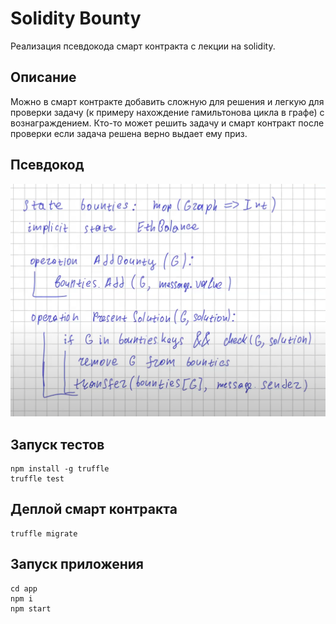 # Solidity Bounty

Реализация псевдокода смарт контракта с лекции на solidity.

## Описание

Можно в смарт контракте добавить сложную для решения и легкую для проверки задачу (к примеру нахождение гамильтонова цикла в графе) с вознаграждением. Кто-то может решить задачу и смарт контракт после проверки если задача решена верно выдает ему приз.

## Псевдокод

![Псевдокод](./pseudocode.png)

## Запуск тестов
```shell
npm install -g truffle
truffle test
```

## Деплой смарт контракта
```shell
truffle migrate
```

## Запуск приложения
```shell
cd app
npm i
npm start
```